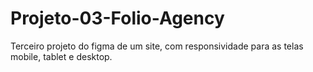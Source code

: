 # Projeto-03-Folio-Agency
Terceiro projeto do figma de um site, com responsividade para as telas mobile, tablet e desktop.
